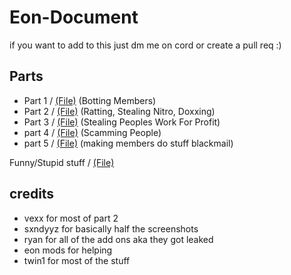 # Eon-Document

if you want to add to this just dm me on cord or create a pull req :)

## Parts
- Part 1 / [(File)](https://github.com/Twin1dev/Eon-Document/blob/main/parts/part1.md) (Botting Members)
- Part 2 / [(File)](https://github.com/Twin1dev/Eon-Document/blob/main/parts/part2.md) (Ratting, Stealing Nitro, Doxxing)
- Part 3 / [(File)](https://github.com/Twin1dev/Eon-Document/blob/main/parts/part3.md) (Stealing Peoples Work For Profit)
- part 4 / [(File)]([https://github.com/Twin1dev/Eon-Document/blob/main/parts/part3.md](https://github.com/leaks995/Eon-DocumentV2/blob/main/parts/part4.md)) (Scamming People)
- part 5 / [(File)](https://github.com/Twin1dev/Eon-Document/blob/main/parts/part3.md) (making members do stuff blackmail)

Funny/Stupid stuff / [(File)](https://github.com/Twin1dev/Eon-Document/blob/main/parts/funny.md)

## credits
- vexx for most of part 2
- sxndyyz for basically half the screenshots
- ryan for all of the add ons aka they got leaked
- eon mods for helping
- twin1 for most of the stuff 
